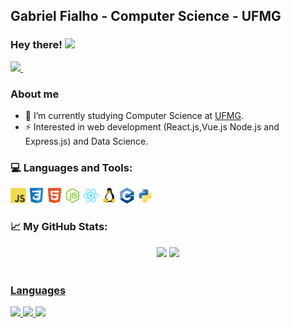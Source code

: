 ## Gabriel Fialho - Computer Science - UFMG

### Hey there!  <img src="https://media.giphy.com/media/hvRJCLFzcasrR4ia7z/giphy.gif" width="30">

<p>
  <a href="https://www.linkedin.com/in/gabrielmmf/">
    <img
      src="https://img.shields.io/badge/linkedin-%230077B5.svg?&style=for-the-badge&logo=linkedin&logoColor=white"
    /> </a
  >&nbsp;&nbsp;
</p>

### About me
- 🌱 I’m currently studying Computer Science at [UFMG](https://www.ufmg.br/).
- ⚡ Interested in web development (React.js,Vue.js Node.js and Express.js) and Data Science.
<!-- - 🎮 Fun fact: -->

<h3>💻 Languages and Tools:</h3>
<div>
  <code
    ><img
      alt="JavaScript icon"
      height="25"
      width="25"
      src="https://raw.githubusercontent.com/devicons/devicon/master/icons/javascript/javascript-original.svg"
  /></code>
  <code
    ><img
      alt="CSS icon"
      height="25"
      width="25"
      src="https://raw.githubusercontent.com/devicons/devicon/master/icons/css3/css3-original.svg"
  /></code>
  <code
    ><img
      alt="HTML icon"
      height="25"
      width="25"
      src="https://raw.githubusercontent.com/devicons/devicon/master/icons/html5/html5-original.svg"
  /></code>
  <code
    ><img
      alt="NodeJS icon"
      height="25"
      width="25"
      src="https://raw.githubusercontent.com/devicons/devicon/master/icons/nodejs/nodejs-original.svg"
  /></code>
    <code
    ><img
      alt="ReactJS icon"
      height="25"
      width="25"
      src="https://raw.githubusercontent.com/devicons/devicon/master/icons/react/react-original.svg"
  /></code>
  <code
    ><img
      alt="linux icon"
      height="25"
      width="25"
      src="https://raw.githubusercontent.com/devicons/devicon/master/icons/linux/linux-original.svg"
  /></code>
    <code
    ><img
      alt="cpp icon"
      height="25"
      width="25"
      src="https://raw.githubusercontent.com/devicons/devicon/master/icons/cplusplus/cplusplus-original.svg"
  /></code>
  <code
    ><img
      alt="cpp icon"
      height="25"
      width="25"
      src="https://raw.githubusercontent.com/devicons/devicon/master/icons/python/python-original.svg"
  /></code>
</div>

<h3>📈 My GitHub Stats:</h3>
<div align="center">
  <img
    height="180em"
    src="https://github-readme-stats.vercel.app/api/top-langs/?username=gabrielmmf&&theme=react&layout=compact&hide=jupyter%20notebook"
  />
  <img
    height="180em"
    src="https://github-readme-stats.vercel.app/api?username=gabrielmmf&show_icons=true&theme=react"
  />
</div>
&nbsp;

<div>
  <a href="https://github.com/gabrielmmf">
</div>

### Languages

<img src="https://img.shields.io/badge/C-00599C?style=for-the-badge&logo=c&logoColor=white"/>
<img src="https://img.shields.io/badge/c++-%2300599C.svg?style=for-the-badge&logo=c%2B%2B&logoColor=white"/>
<img src="https://img.shields.io/badge/Python-3776AB?style=for-the-badge&logo=python&logoColor=white" />




